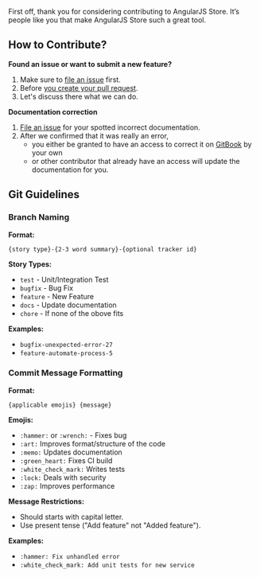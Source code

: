 First off, thank you for considering contributing to AngularJS Store. It’s people like you that make AngularJS Store such a great tool.

## How to Contribute?

**Found an issue or want to submit a new feature?**

1. Make sure to [file an issue](https://github.com/rannie-peralta/angularjs-store/issues/new) first.
2. Before [you create your pull request](https://github.com/rannie-peralta/angularjs-store/pulls).
3. Let's discuss there what we can do.

**Documentation correction**

1. [File an issue](https://github.com/rannie-peralta/angularjs-store/issues/new) for your spotted incorrect documentation.
2. After we confirmed that it was really an error,
   - you either be granted to have an access to correct it on [GitBook](https://www.gitbook.com/) by your own
   - or other contributor that already have an access will update the documentation for you.

## Git Guidelines

### Branch Naming

**Format:**

```
{story type}-{2-3 word summary}-{optional tracker id}
```

**Story Types:**

- `test` - Unit/Integration Test
- `bugfix` - Bug Fix
- `feature` - New Feature
- `docs` - Update documentation
- `chore` - If none of the obove fits

**Examples:**

- `bugfix-unexpected-error-27`
- `feature-automate-process-5`

### Commit Message Formatting

**Format:**

```
{applicable emojis} {message}
```

**Emojis:**

- `:hammer:` or `:wrench:` - Fixes bug
- `:art:` Improves format/structure of the code
- `:memo:` Updates documentation
- `:green_heart:` Fixes CI build
- `:white_check_mark:` Writes tests
- `:lock:` Deals with security
- `:zap:` Improves performance

**Message Restrictions:**

- Should starts with capital letter.
- Use present tense ("Add feature" not "Added feature").

**Examples:**

- `:hammer: Fix unhandled error`
- `:white_check_mark: Add unit tests for new service`
